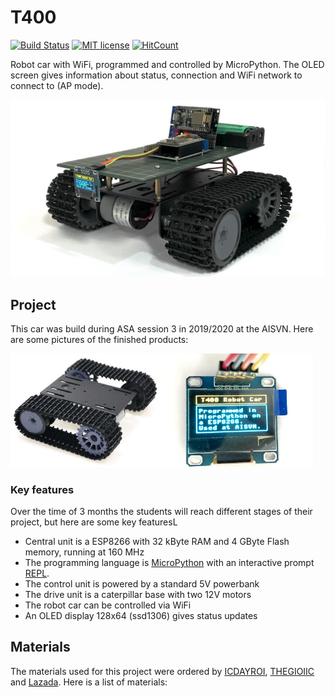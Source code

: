 # T400

[![Build Status](https://travis-ci.com/kreier/T400.svg?branch=master)](https://travis-ci.com/kreier/T400)
[![MIT license](https://img.shields.io/github/license/kreier/T400?color=brightgreen)](http://opensource.org/licenses/MIT)
[![HitCount](http://hits.dwyl.io/kreier/T400.svg)](http://hits.dwyl.io/kreier/T400)

Robot car with WiFi, programmed and controlled by MicroPython. The OLED screen gives information about status, connection and WiFi network to connect to (AP mode).

![T400 lite](pic/T400lite.jpg)

## Project

This car was build during ASA session 3 in 2019/2020 at the AISVN. Here are some pictures of the finished products:

<img src="pic/t400.jpg" width="48%"><img src="pic/t400plus.jpg" width="48%">

### Key features

Over the time of 3 months the students will reach different stages of their project, but here are some key featuresL

- Central unit is a ESP8266 with 32 kByte RAM and 4 GByte Flash memory, running at 160 MHz
- The programming language is [MicroPython](https://en.wikipedia.org/wiki/MicroPython) with an interactive prompt [REPL](https://en.wikipedia.org/wiki/Read%E2%80%93eval%E2%80%93print_loop).
- The control unit is powered by a standard 5V powerbank
- The drive unit is a caterpillar base with two 12V motors
- The robot car can be controlled via WiFi
- An OLED display 128x64 (ssd1306) gives status updates

## Materials

The materials used for this project were ordered by [ICDAYROI](https://icdayroi.com/), [THEGIOIIC](https://thegioiic.com/) and [Lazada](https://www.lazada.vn/#). Here is a list of materials:


